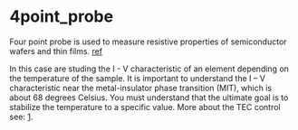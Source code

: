 # 4point_probe
Four point probe is used to measure resistive properties of semiconductor wafers and thin films. [ref](https://www.pveducation.org/pvcdrom/characterisation/four-point-probe-resistivity-measurements)

In this case are studing the I - V characteristic of an element depending on the temperature of the sample. It is important to understand the I – V characteristic near the metal-insulator phase transition (MIT), which is about 68 degrees Celsius. You must understand that the ultimate goal is to stabilize the temperature to a specific value. More about the TEC control see: [1](https://www.maximintegrated.com/en/design/technical-documents/tutorials/1/1757.html).
